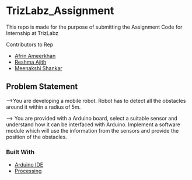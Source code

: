 # TrizLabz_Assignment
This repo is made for the purpose of submitting the Assignment Code for Internship at TrizLabz

Contributors to Rep

* [Afrin Ameerkhan]()
* [Reshma Ajith]()
* [Meenakshi Shankar]()


<!-- ABOUT THE PROJECT -->
## Problem Statement

-->You are developing a mobile robot.
Robot has to detect all the obstacles around it within a radius of 5m.

--> You are provided with a Arduino board, select a suitable sensor and understand how it can be interfaced with Arduino. Implement a software module which will use
the information from the sensors and provide the position of the obstacles.


### Built With

* [Arduino IDE]()
* [Processing]()




